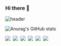 
### Hi there 👋
![header](https://capsule-render.vercel.app/api?type=Waving&color=gradient&height=300&section=header&text=Hellow%20Leica%20world&fontSize=90)
<!--
**Leica-wooseok/Leica-wooseok** is a ✨ _special_ ✨ repository because its `README.md` (this file) appears on your GitHub profile.

Here are some ideas to get you started:

- 🔭 I’m currently working on ...
- 🌱 I’m currently learning ...
- 👯 I’m looking to collaborate on ...
- 🤔 I’m looking for help with ...
- 💬 Ask me about ...
- 📫 How to reach me: ...
- 😄 Pronouns: ...
- ⚡ Fun fact: ...
-->

![Anurag's GitHub stats](https://github-readme-stats.vercel.app/api?username=leica-wooseok&show_icons=true&theme=radical)
<div style="display:flex;gap:8px">
  <img src="https://img.shields.io/badge/HTML5-555555?style=flat-square&logo=HTML5&logoColor=#E34F26"/>
<img src="https://img.shields.io/badge/CSS3-555555?style=flat-square&logo=CSS3&logoColor=#1572B6"/>
<img src="https://img.shields.io/badge/Sass-555555?style=flat-square&logo=Sass&logoColor=#CC6699"/>
<img src="https://img.shields.io/badge/JavaScript-555555?style=flat-square&logo=JavaScript&logoColor=#F7DF1E"/>
<img src="https://img.shields.io/badge/TypeScript-555555?style=flat-square&logo=TypeScript&logoColor=#3178C6"/>
<img src="https://img.shields.io/badge/React-555555?style=flat-square&logo=React&logoColor=#61DAFB"/>
</div>

